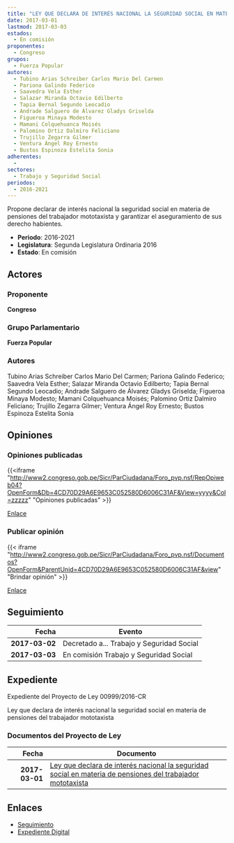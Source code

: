 ```yaml
---
title: "LEY QUE DECLARA DE INTERÉS NACIONAL LA SEGURIDAD SOCIAL EN MATERIA DE PENSIONES DEL TRABAJADOR MOTOTAXISTA"
date: 2017-03-01
lastmod: 2017-03-03
estados: 
  - En comisión
proponentes: 
  - Congreso
grupos: 
  - Fuerza Popular
autores: 
  - Tubino Arias Schreiber Carlos Mario Del Carmen
  - Pariona Galindo Federico
  - Saavedra Vela Esther
  - Salazar Miranda Octavio Edilberto
  - Tapia Bernal Segundo Leocadio
  - Andrade Salguero de Álvarez Gladys Griselda
  - Figueroa Minaya Modesto
  - Mamani Colquehuanca Moisés
  - Palomino Ortiz Dalmiro Feliciano
  - Trujillo Zegarra Gilmer
  - Ventura Ángel Roy Ernesto
  - Bustos Espinoza Estelita Sonia
adherentes: 
  - 
sectores: 
  - Trabajo y Seguridad Social
periodos: 
  - 2016-2021
---
```


Propone declarar de interés nacional la seguridad social en materia de pensiones del trabajador mototaxista y garantizar el aseguramiento de sus derecho habientes.

- **Periodo**: 2016-2021
- **Legislatura**: Segunda Legislatura Ordinaria 2016
- **Estado**: En comisión

## Actores

### Proponente

**Congreso**

### Grupo Parlamentario

**Fuerza Popular**

### Autores

Tubino Arias Schreiber Carlos Mario Del Carmen; Pariona Galindo Federico; Saavedra Vela Esther; Salazar Miranda Octavio Edilberto; Tapia Bernal Segundo Leocadio; Andrade Salguero de Álvarez Gladys Griselda; Figueroa Minaya Modesto; Mamani Colquehuanca Moisés; Palomino Ortiz Dalmiro Feliciano; Trujillo Zegarra Gilmer; Ventura Ángel Roy Ernesto; Bustos Espinoza Estelita Sonia


## Opiniones

### Opiniones publicadas

{{<iframe "http://www2.congreso.gob.pe/Sicr/ParCiudadana/Foro_pvp.nsf/RepOpiweb04?OpenForm&Db=4CD70D29A6E9653C052580D6006C31AF&View=yyyy&Col=zzzzz" "Opiniones publicadas" >}}

[Enlace](http://www2.congreso.gob.pe/Sicr/ParCiudadana/Foro_pvp.nsf/RepOpiweb04?OpenForm&Db=4CD70D29A6E9653C052580D6006C31AF&View=yyyy&Col=zzzzz)
### Publicar opinión

{{< iframe "http://www2.congreso.gob.pe/Sicr/ParCiudadana/Foro_pvp.nsf/Documentos?OpenForm&ParentUnid=4CD70D29A6E9653C052580D6006C31AF&view" "Brindar opinión" >}}

[Enlace](http://www2.congreso.gob.pe/Sicr/ParCiudadana/Foro_pvp.nsf/Documentos?OpenForm&ParentUnid=4CD70D29A6E9653C052580D6006C31AF&view)

## Seguimiento

| Fecha | Evento |
|------:|--------|
| **2017-03-02** | Decretado a... Trabajo y Seguridad Social|
| **2017-03-03** | En comisión Trabajo y Seguridad Social|


## Expediente

Expediente del Proyecto de Ley 00999/2016-CR

Ley que declara de interés nacional la seguridad social en materia de pensiones del trabajador mototaxista


### Documentos del Proyecto de Ley

| Fecha | Documento |
|------:|--------|
| **2017-03-01** | [Ley que declara de interés nacional la seguridad social en materia de pensiones del trabajador mototaxista](http://www.leyes.congreso.gob.pe/Documentos/2016_2021/Proyectos_de_Ley_y_de_Resoluciones_Legislativas/PL0099920170301.pdf) |

## Enlaces 

- [Seguimiento](http://www2.congreso.gob.pe/Sicr/TraDocEstProc/CLProLey2016.nsf/f7fff46988ca05b1052578e100829cc7/a15d0b8c8f436b35052580d60075cd25?OpenDocument)
- [Expediente Digital](http://www2.congreso.gob.pehttp://www2.congreso.gob.pe/Sicr/TraDocEstProc/CLProLey2016.nsf/f7fff46988ca05b1052578e100829cc7/a15d0b8c8f436b35052580d60075cd25?OpenDocument&Click=05257FB7005EB655.eb71d0cf91d8294e05256cdf006b5706/$Body/0.1C6C)
